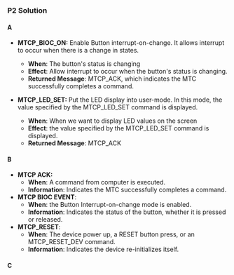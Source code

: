### P2 Solution

#### A

- **MTCP_BIOC_ON:** Enable Button interrupt-on-change. It allows interrupt to occur when there is a change in states. 
  - **When**: The button's status is changing
  - **Effect**: Allow interrupt to occur when the button's status is changing.
  - **Returned Message**: MTCP_ACK, which indicates the MTC successfully 		completes a command.

- **MTCP_LED_SET:** Put the LED display into user-mode. In this mode, the value 		specified by the MTCP_LED_SET command is displayed.
  - **When**: When we want to display LED values on the screen
  - **Effect**: the value specified by the MTCP_LED_SET command is displayed.
  - **Returned Message**: MTCP_ACK

#### B

- **MTCP ACK:** 
  - **When**: A command from computer is executed.
  - **Information**: Indicates the MTC successfully completes a command.
- **MTCP BIOC EVENT**: 
  - **When**: the Button Interrupt-on-change mode is enabled.
  - **Information**: Indicates the status of the button, whether it is pressed or released.
- **MTCP_RESET**:
  - **When**: The device power up, a RESET button press, or an MTCP_RESET_DEV command.
  - **Information**: Indicates the device re-initializes itself. 

#### C
